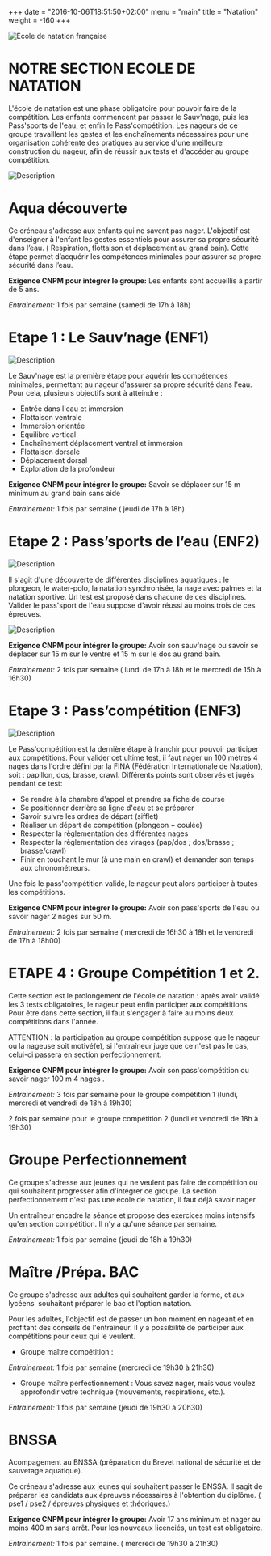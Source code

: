+++
date = "2016-10-06T18:51:50+02:00"
menu = "main"
title = "Natation"
weight = -160
+++

<img src="/img/logo_enf.jpg" class="img-responsive img-center" alt="Ecole de natation française">

# NOTRE SECTION ECOLE DE NATATION

L'école de natation est une phase obligatoire pour pouvoir faire de la
compétition. Les enfants commencent par passer le Sauv'nage, puis les
Pass'sports de l'eau, et enfin le Pass'compétition.
Les nageurs de ce groupe travaillent les gestes et les enchaînements nécessaires
pour une organisation cohérente des pratiques au service d'une meilleure
construction du nageur, afin de réussir aux tests et d'accéder au groupe
compétition.

<img src="/img/desc_enf.jpg" class="img-responsive img-center" alt="Description">

# Aqua découverte
Ce créneau s'adresse aux enfants qui ne savent pas nager.
L'objectif est d'enseigner à l'enfant les gestes essentiels pour assurer
sa propre sécurité dans l’eau.
( Respiration, flottaison et déplacement au grand bain).
Cette étape permet d’acquérir les compétences minimales pour assurer sa propre
sécurité dans l’eau.

**Exigence CNPM pour intégrer le groupe:**
Les enfants sont accueillis à partir de 5 ans.

*Entrainement:* 1 fois par semaine (samedi de 17h à 18h)

# Etape 1 : Le Sauv’nage (ENF1)

<img src="/img/sauvnage.jpg" class="img-responsive img-center" alt="Description">

Le Sauv'nage est la première étape pour aquérir les compétences minimales,
permettant au nageur d'assurer sa propre sécurité dans l'eau. Pour cela,
plusieurs objectifs sont à atteindre :

* Entrée dans l'eau et immersion
* Flottaison ventrale
* Immersion orientée
* Equilibre vertical
* Enchaînement déplacement ventral et immersion
* Flottaison dorsale
* Déplacement dorsal
* Exploration de la profondeur

**Exigence CNPM pour intégrer le groupe:**
Savoir se déplacer sur 15 m minimum au grand bain sans aide

*Entrainement:* 1 fois par semaine ( jeudi de 17h à 18h)

# Etape 2 : Pass’sports de l’eau (ENF2)

<img src="/img/passeport.jpg" class="img-responsive img-center" alt="Description">

Il s'agit d'une découverte de différentes disciplines aquatiques :
le plongeon, le water-polo, la natation synchronisée, la nage avec palmes et
la natation sportive. Un test est proposé dans chacune de ces disciplines.
Valider le pass'sport de l'eau suppose d'avoir réussi au moins trois de ces 
épreuves.

<img src="/img/passeport2.jpg" class="img-responsive img-center" alt="Description">

**Exigence CNPM pour intégrer le groupe:** Avoir son sauv'nage ou savoir se
déplacer sur 15 m sur le ventre et 15 m sur le dos au grand bain.

*Entrainement:* 2 fois par semaine ( lundi de 17h à 18h et le mercredi de 15h à 16h30)

# Etape 3 : Pass’compétition (ENF3)

<img src="/img/passcompet.jpg" class="img-responsive img-center" alt="Description">

Le Pass'compétition est la dernière étape à franchir pour pouvoir participer aux
compétitions. Pour valider cet ultime test, il faut nager un 100 mètres 4 nages
dans l'ordre défini par la FINA (Fédération Internationale de Natation),
soit : papillon, dos, brasse, crawl.
Différents points sont observés et jugés pendant ce test:

* Se rendre à la chambre d'appel et prendre sa fiche de course
* Se positionner derrière sa ligne d'eau et se préparer
* Savoir suivre les ordres de départ (sifflet)
* Réaliser un départ de compétition (plongeon + coulée)
* Respecter la règlementation des différentes nages
* Respecter la règlementation des virages (pap/dos ; dos/brasse ; brasse/crawl)
* Finir en touchant le mur (à une main en crawl) et demander son temps aux
chronométreurs.

Une fois le pass'compétition validé, le nageur peut alors participer à toutes
les compétitions.

**Exigence CNPM pour intégrer le groupe:**
Avoir son pass'sports de l'eau ou savoir nager 2 nages sur 50 m.

*Entrainement:* 2 fois par semaine ( mercredi de 16h30 à 18h et le vendredi de
17h à 18h00)

# ETAPE 4 : Groupe Compétition 1 et 2.

Cette section est le prolongement de l'école de natation : après avoir validé
les 3 tests obligatoires, le nageur peut enfin participer aux compétitions.
Pour être dans cette section, il faut s'engager à faire au moins deux
compétitions dans l'année.

ATTENTION : la participation au groupe compétition suppose que le nageur ou la
nageuse soit motivé(e), si l'entraîneur juge que ce n'est pas le cas, celui-ci
passera en section perfectionnement.

**Exigence CNPM pour intégrer le groupe:**
Avoir son pass'compétition ou savoir nager 100 m 4 nages .

*Entrainement:* 3 fois par semaine pour le groupe compétition 1
(lundi, mercredi et vendredi de 18h à 19h30)

2 fois par semaine pour le groupe compétition 2
(lundi et vendredi de 18h à 19h30)

# Groupe Perfectionnement

Ce groupe s'adresse aux jeunes qui ne veulent pas faire de compétition ou qui
souhaitent progresser afin d'intégrer ce groupe.
La section perfectionnement n'est pas une école de natation, il faut déjà
savoir nager.

Un entraîneur encadre la séance et propose des exercices moins intensifs qu'en
section compétition. Il n'y a qu'une séance par semaine.

*Entrainement:* 1 fois par semaine (jeudi de 18h à 19h30)

# Maître /Prépa. BAC
Ce groupe s'adresse aux adultes qui souhaitent garder la forme, et aux lycéens 
souhaitant préparer le bac et l'option natation.

Pour les adultes, l'objectif est de passer un bon moment en nageant et en 
profitant des conseils de l'entraîneur. Il y a possibilité de participer aux
compétitions pour ceux qui le veulent.

* Groupe maître compétition :

*Entrainement:* 1 fois par semaine  (mercredi de 19h30 à 21h30)

* Groupe maître perfectionnement :
Vous savez nager, mais vous voulez approfondir votre technique
(mouvements, respirations, etc.).

*Entrainement:* 1 fois par semaine  (jeudi de 19h30 à 20h30)

# BNSSA
Acompagement au BNSSA (préparation du Brevet national de sécurité et de
sauvetage aquatique).

Ce créneau s'adresse aux jeunes qui souhaitent passer le BNSSA.
Il sagit de préparer les candidats aux épreuves nécessaires à l'obtention du
diplôme. ( pse1 / pse2 / épreuves physiques et théoriques.)

**Exigence CNPM pour intégrer le groupe:**
Avoir 17 ans minimum et nager au moins 400 m sans arrêt. Pour les nouveaux
licenciés, un test est obligatoire.

*Entrainement:* 1 fois par semaine. ( mercredi de 19h30 à 21h30)
